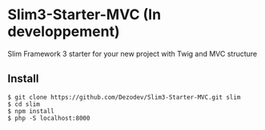 # Slim3-Starter-MVC (In developpement)
Slim Framework 3 starter for your new project with Twig and MVC structure

## Install

```shell
$ git clone https://github.com/Dezodev/Slim3-Starter-MVC.git slim
$ cd slim
$ npm install
$ php -S localhost:8000
```